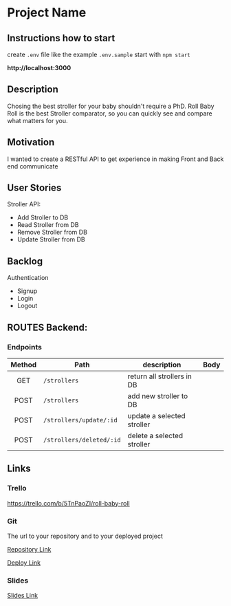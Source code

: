 # Project Name

## Instructions how to start

create `.env` file like the example `.env.sample`
start with `npm start`

**http://localhost:3000**

## Description

Chosing the best stroller for your baby shouldn't require a PhD.
Roll Baby Roll is the best Stroller comparator, so you can quickly see and compare what matters for you.

## Motivation

I wanted to create a RESTful API to get experience in making Front and Back end communicate

## User Stories

Stroller API:
- Add Stroller to DB
- Read Stroller from DB
- Remove Stroller from DB
- Update Stroller from DB


## Backlog

Authentication
- Signup
- Login
- Logout

## ROUTES Backend:

### Endpoints

| Method | Path                     | description                | Body |
| :----: | ------------------------ | -------------------------- | ---- |
|  GET   | `/strollers`             | return all strollers in DB |      |
|  POST  | `/strollers`             | add new stroller to DB     |      |
|  POST   | `/strollers/update/:id`  | update a selected stroller |      |
|  POST   | `/strollers/deleted/:id` | delete a selected stroller |      |


## Links

### Trello

https://trello.com/b/5TnPaoZI/roll-baby-roll

### Git

The url to your repository and to your deployed project

[Repository Link](https://github.com/Thibault-d/RollBabyRoll-End/)

[Deploy Link](http://heroku.com/)

### Slides

[Slides Link](http://slides.com/)
